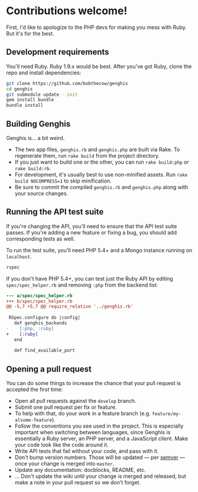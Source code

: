 # Contributions welcome!

First, I'd like to apologize to the PHP devs for making you mess with Ruby. But it's for the best.


## Development requirements

You'll need Ruby. Ruby 1.9.x would be best. After you've got Ruby, clone the repo and install dependencies:

```sh
git clone https://github.com/bobthecow/genghis
cd genghis
git submodule update --init
gem install bundle
bundle install
```


## Building Genghis

Genghis is... a bit weird.

 * The two app files, `genghis.rb` and `genghis.php` are built via Rake. To regenerate them, run `rake build` from the
   project directory.
 * If you just want to build one or the other, you can run `rake build:php` or `rake build:rb`.
 * For development, it's usually best to use non-minified assets. Run `rake build NOCOMPRESS=1` to skip minification.
 * Be sure to commit the compiled `genghis.rb` and `genghis.php` along with your source changes.


## Running the API test suite

If you're changing the API, you'll need to ensure that the API test suite passes. If you're adding a new feature or
fixing a bug, you should add corresponding tests as well.

To run the test suite, you'll need PHP 5.4+ and a Mongo instance running on `localhost`.

```sh
rspec
```

If you don't have PHP 5.4+, you can test just the Ruby API by editing `spec/spec_helper.rb` and removing `:php`
from the backend list:

```diff
--- a/spec/spec_helper.rb
+++ b/spec/spec_helper.rb
@@ -5,7 +5,7 @@ require_relative '../genghis.rb'
 
 RSpec.configure do |config|
   def genghis_backends
-    [:php, :ruby]
+    [:ruby]
   end
 
   def find_available_port
```


## Opening a pull request

You can do some things to increase the chance that your pull request is accepted the first time:

 * Open all pull requests against the `develop` branch.
 * Submit one pull request per fix or feature.
 * To help with that, do your work in a feature branch (e.g. `feature/my-alsome-feature`).
 * Follow the conventions you see used in the project. This is especially important when switching between languages,
   since Genghis is essentially a Ruby server, an PHP server, and a JavaScript client. Make your code look like the code
   around it.
 * Write API tests that fail without your code, and pass with it.
 * Don't bump version numbers. Those will be updated — per [semver](http://semver.org) — once your change is merged into
   `master`.
 * Update any documentation: docblocks, README, etc.
 * ... Don't update the wiki until your change is merged and released, but make a note in your pull request so we don't
   forget.
